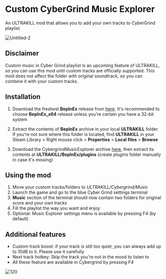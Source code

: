 # Custom CyberGrind Music Explorer

An ULTRAKILL mod that allows you to add your own tracks to CyberGrind playlist.

![Untitled-2](https://github.com/Flazhik/CybergrindMusicExplorer/assets/2077991/50dfa9d9-514c-413c-95c7-2ca515ea5359)

## Disclaimer

Custom music in Cyber Grind playlist is an upcoming feature of ULTRAKILL, so you can use this mod until custom tracks
are officially supported.
This mod does not affect the folder with original soundtrack, so you can combine it with your custom tracks.

## Installation

1. Download the freshest **BepInEx** release from [here](https://github.com/BepInEx/BepInEx/releases/tag/v5.4.21). It's
   recommended to choose **BepInEx_x64** release unless you're certain you have a 32-bit system

2. Extract the contents of **BepInEx** archive in your local **ULTRAKILL** folder. If you're not sure where this folder
   is located, find **ULTRAKILL** in your Steam Library > Right mouse click > **Properties** > **Local files** > **Browse**
3. Download the CybergrindMusicExplorer
   archive [here](https://github.com/Flazhik/CybergrindMusicExplorer/releases/download/v1.2.3/CybergrindMusicExplorer.v1.2.3.zip), then
   extract its contents at **ULTRAKILL/BepInEx/plugins** (create *plugins* folder manually in case it's missing)

## Using the mod

1. Move your custom tracks/folders to *ULTRAKILL/Cybergrind/Music*
2. Launch the game and go to the blue Cyber Grind settings terminal
3. **Music** section of the terminal should now contain two folders for original score and your own tracks
4. Fill the playlist the way you want and enjoy
5. Optional: Music Explorer settings menu is available by pressing F4 (by default)

## Additional features
- Custom track boost: if your track is still too quiet, you can always add up to 10dB to it. Please use it carefully
- Next track hotkey: Skip the track you're not in the mood to listen to
- All these feature are available in Cybergrind by pressing F4

![120](https://github.com/Flazhik/CybergrindMusicExplorer/assets/2077991/209de4f1-09ac-4397-9480-c00969eba3a7)
